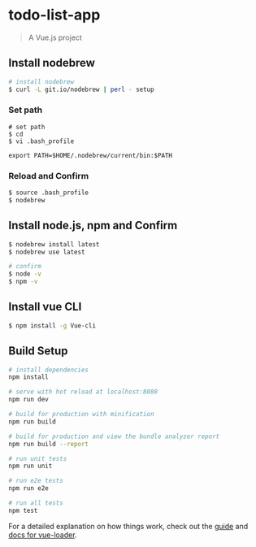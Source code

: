 # todo-list-app

> A Vue.js project


## Install nodebrew

``` bash
# install nodebrew
$ curl -L git.io/nodebrew | perl - setup
```

### Set path

```
# set path
$ cd
$ vi .bash_profile
```

```
export PATH=$HOME/.nodebrew/current/bin:$PATH
```

### Reload and Confirm
``` bash
$ source .bash_profile
$ nodebrew
```
## Install node.js, npm and Confirm

``` bash
$ nodebrew install latest
$ nodebrew use latest

# confirm
$ node -v
$ npm -v
```

## Install vue CLI

``` bash
$ npm install -g Vue-cli
```

## Build Setup

``` bash
# install dependencies
npm install

# serve with hot reload at localhost:8080
npm run dev

# build for production with minification
npm run build

# build for production and view the bundle analyzer report
npm run build --report

# run unit tests
npm run unit

# run e2e tests
npm run e2e

# run all tests
npm test
```

For a detailed explanation on how things work, check out the [guide](http://vuejs-templates.github.io/webpack/) and [docs for vue-loader](http://vuejs.github.io/vue-loader).
